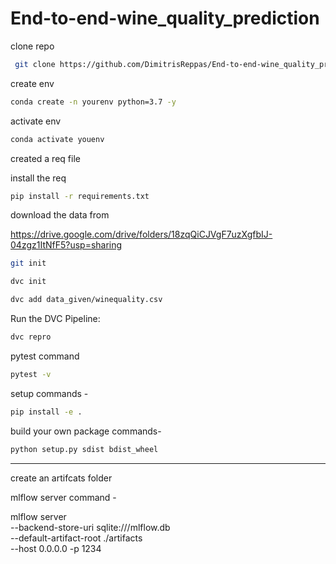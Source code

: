 # End-to-end-wine_quality_prediction

clone repo 

```bash
 git clone https://github.com/DimitrisReppas/End-to-end-wine_quality_prediction.git
```

create env 

```bash
conda create -n yourenv python=3.7 -y
```

activate env
```bash
conda activate youenv
```

created a req file

install the req
```bash
pip install -r requirements.txt
```
download the data from 

https://drive.google.com/drive/folders/18zqQiCJVgF7uzXgfbIJ-04zgz1ItNfF5?usp=sharing

```bash
git init
```
```bash
dvc init 
```
```bash
dvc add data_given/winequality.csv
```
Run the DVC Pipeline:
```bash
dvc repro
```
pytest command
```bash
pytest -v
```

setup commands -
```bash
pip install -e . 
```

build your own package commands- 
```bash
python setup.py sdist bdist_wheel
```



--- 
create an artifcats folder 


mlflow server command - 


mlflow server \
    --backend-store-uri sqlite:///mlflow.db \
    --default-artifact-root ./artifacts \
    --host 0.0.0.0 -p 1234
